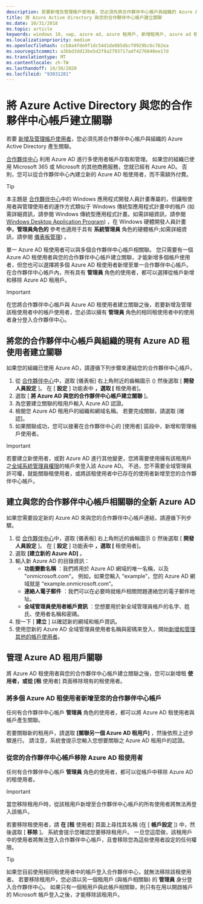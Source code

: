 ```yaml
---
description: 若要新增及管理帳戶使用者，您必須先將合作夥伴中心帳戶與組織的 Azure Active Directory 產生關聯。
title: 將 Azure Active Directory 與您的合作夥伴中心帳戶建立關聯
ms.date: 10/31/2018
ms.topic: article
keywords: windows 10, uwp, azure ad, azure 租用戶, 新增租用戶, azure ad 租用戶, 租用戶管理, 租用戶
ms.localizationpriority: medium
ms.openlocfilehash: ccb8a4fde9f1dc54d1de085dbcf0929bc6c762ea
ms.sourcegitcommit: a3bbd3dd13be5d2f8a2793717adf4276840ee17d
ms.translationtype: MT
ms.contentlocale: zh-TW
ms.lasthandoff: 10/30/2020
ms.locfileid: "93031281"
---
```

# <a name="associate-azure-active-directory-with-your-partner-center-account"></a>將 Azure Active Directory 與您的合作夥伴中心帳戶建立關聯

若要 [新增及管理帳戶使用者](add-users-groups-and-azure-ad-applications.md)，您必須先將合作夥伴中心帳戶與組織的 Azure Active Directory 產生關聯。 

[合作夥伴中心](https://partner.microsoft.com/dashboard) 利用 Azure AD 進行多使用者帳戶存取和管理。 如果您的組織已使用 Microsoft 365 或 Microsoft 的其他商務服務，您就已經有 Azure AD。 否則，您可以從合作夥伴中心內建立新的 Azure AD 租使用者，而不需額外付費。

> [!TIP]
> 本主題是 [合作夥伴中心](https://partner.microsoft.com/dashboard)中的 Windows 應用程式開發人員計畫專屬的，但讓租使用者與管理使用者的運作方式類似于 Windows 傳統型應用程式計畫中的帳戶 (如需詳細資訊，請參閱 Windows 傳統型應用程式計畫。如需詳細資訊，請參閱 [Windows Desktop Application Program](/windows/desktop/appxpkg/windows-desktop-application-program#add-and-manage-account-users)) ，在 Windows 硬體開發人員計畫 **中，管理員角色的** 參考也適用于具有 **系統管理員** 角色的硬體帳戶;如需詳細資訊，請參閱 [儀表板管理](/windows-hardware/drivers/dashboard/dashboard-administration)) 。

單一 Azure AD 租使用者可以與多個合作夥伴中心帳戶相關聯。 您只需要有一個 Azure AD 租使用者與您的合作夥伴中心帳戶建立關聯，才能新增多個帳戶使用者，但您也可以選擇將多個 Azure AD 租使用者新增至單一合作夥伴中心帳戶。 在合作夥伴中心帳戶內，所有具有 **管理員** 角色的使用者，都可以選擇從帳戶新增和移除 Azure AD 租用戶。

> [!IMPORTANT]
> 在您將合作夥伴中心帳戶與 Azure AD 租使用者建立關聯之後，若要新增及管理該租使用者中的帳戶使用者，您必須以擁有 **管理員** 角色的相同租使用者中的使用者身分登入合作夥伴中心。


## <a name="associate-your-partner-center-account-with-your-organizations-existing-azure-ad-tenant"></a>將您的合作夥伴中心帳戶與組織的現有 Azure AD 租使用者建立關聯

如果您的組織已使用 Azure AD，請遵循下列步驟來連結您的合作夥伴中心帳戶。

1.  從 [合作夥伴中心](https://partner.microsoft.com/dashboard)中，選取 [儀表板] 右上角附近的齒輪圖示 () 然後選取 [ **開發人員設定** ]。 在 [ **設定** ] 功能表中 **，選取 [** 租使用者]。
2.  選取 [ **將 Azure AD 與您的合作夥伴中心帳戶建立關聯** ]。
3.  為您要建立關聯的租用戶輸入 Azure AD 認證。
4.  檢閱您 Azure AD 租用戶的組織和網域名稱。 若要完成關聯，請選取 [確認]。
5.  如果關聯成功，您可以接著在合作夥伴中心的 [使用者] 區段中，新增和管理帳戶使用者。

> [!IMPORTANT]
> 若要建立新使用者，或對 Azure AD 進行其他變更，您將需要使用擁有該租用戶之[全域系統管理員權限](/azure/active-directory/users-groups-roles/directory-assign-admin-roles)的帳戶來登入該 Azure AD。 不過，您不需要全域管理員許可權，就能關聯租使用者，或將該租使用者中已存在的使用者新增至您的合作夥伴中心帳戶。


## <a name="create-a-brand-new-azure-ad-to-associate-with-your-partner-center-account"></a>建立與您的合作夥伴中心帳戶相關聯的全新 Azure AD

如果您需要設定新的 Azure AD 來與您的合作夥伴中心帳戶連結，請遵循下列步驟。

1.  從 [合作夥伴中心](https://partner.microsoft.com/dashboard)中，選取 [儀表板] 右上角附近的齒輪圖示 () 然後選取 [ **開發人員設定** ]。 在 [ **設定** ] 功能表中 **，選取 [** 租使用者]。
2.  選取 **\[建立新的 Azure AD\]** 。
3.  輸入新 Azure AD 的目錄資訊：
    - **功能變數名稱** ：我們將用於 Azure AD 網域的唯一名稱，以及 "onmicrosoft.com"。 例如，如果您輸入 “example”，您的 Azure AD 網域就是 “example.onmicrosoft.com”。
    - **連絡人電子郵件** ：我們可以在必要時就帳戶相關問題連絡您的電子郵件地址。
    - **全域管理員使用者帳戶資訊** ：您想要用於新全域管理員帳戶的名字、姓氏、使用者名稱和密碼。
4.  按一下 [ **建立** ] 以確認新的網域和帳戶資訊。
5.  使用您新的 Azure AD 全域管理員使用者名稱與密碼來登入，開始[新增和管理其他的帳戶使用者](add-users-groups-and-azure-ad-applications.md)。


## <a name="manage-azure-ad-tenant-associations"></a>管理 Azure AD 租用戶關聯

將 Azure AD 租使用者與您的合作夥伴中心帳戶建立關聯之後，您可以新增租 **使用者，或從 [租** 使用者] 頁面移除現有的租使用者。


### <a name="add-multiple-azure-ad-tenants-to-your-partner-center-account"></a>將多個 Azure AD 租使用者新增至您的合作夥伴中心帳戶

任何有合作夥伴中心帳戶 **管理員** 角色的使用者，都可以將 Azure AD 租使用者與帳戶產生關聯。

若要關聯新的租用戶，請選取 **\[關聯另一個 Azure AD 租用戶\]** ，然後依照上述步驟進行。 請注意，系統會提示您輸入您想要關聯之 Azure AD 租用戶的認證。


### <a name="remove-an-azure-ad-tenant-from-your-partner-center-account"></a>從您的合作夥伴中心帳戶移除 Azure AD 租使用者

任何有合作夥伴中心帳戶 **管理員** 角色的使用者，都可以從帳戶中移除 Azure AD 的租使用者。

> [!IMPORTANT]
> 當您移除租用戶時，從該租用戶新增至合作夥伴中心帳戶的所有使用者將無法再登入該帳戶。 

若要移除租使用者，請 **在 [租** 使用者] 頁面上尋找其名稱 (在 [ **帳戶設定** ]) 中，然後選取 [ **移除** ]。 系統會提示您確認您要移除租用戶。 一旦您這麼做，該租用戶中的使用者將無法登入合作夥伴中心帳戶，且會移除您為這些使用者設定的任何權限。

> [!TIP]
> 如果您目前使用相同租使用者中的帳戶登入合作夥伴中心，就無法移除該租使用者。 若要移除租用戶，您必須以另一個租用戶 (與帳戶相關聯) 的 **管理員** 身分登入合作夥伴中心。 如果只有一個租用戶與此帳戶相關聯，則只有在用以開啟帳戶的 Microsoft 帳戶登入之後，才能移除該租用戶。
